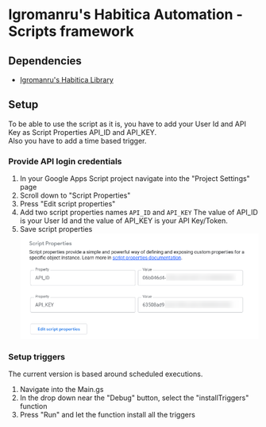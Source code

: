 # Igromanru's Habitica Automation - Scripts framework

## Dependencies
-  [Igromanru's Habitica Library](https://script.google.com/d/1zUBDNbi5fncQ3-mdKNE6SWucktAZhzvIy9Nho68xGWx317qwSx3E_L_v/edit?usp=sharing)


## Setup
To be able to use the script as it is, you have to add your User Id and API Key as Script Properties API_ID and API_KEY.  
Also you have to add a time based trigger.  

### Provide API login credentials
1. In your Google Apps Script project navigate into the "Project Settings" page
2. Scroll down to "Script Properties"
3. Press "Edit script properties"
4. Add two script properties names `API_ID` and `API_KEY`
   The value of API_ID is your User Id and the value of API_KEY is your API Key/Token.
5. Save script properties
![hourlySchedule trigger](/Resources/images/Script_Properties.png)

### Setup triggers
The current version is based around scheduled executions.  
1. Navigate into the Main.gs
2. In the drop down near the "Debug" button, select the  "installTriggers" function
3. Press "Run" and let the function install all the triggers
